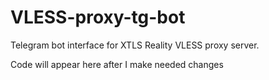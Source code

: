 # VLESS-proxy-tg-bot
Telegram bot interface for XTLS Reality VLESS proxy server.

Code will appear here after I make needed changes
